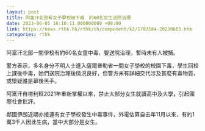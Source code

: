 ```yaml
---
layout: post
title: 阿富汗北部有女子學校被下毒　約60名女生送院治理
date: 2023-06-05 16:10:11.000000000 +08:00
link: https://news.rthk.hk/rthk/ch/component/k2/1703584-20230605.htm
categories: rthk
---
```


阿富汗北部一間學校有約60名女童中毒，要送院治理，暫時未有人被捕。

警方表示，多名身分不明人士進入薩爾普勒省一間女子學校的校園下毒，學生回校上課後中毒，她們送院治理後情況良好，但警方未有詳細交代涉及甚麼有毒物質，或懷疑誰是幕後黑手。

阿富汗自塔利班2021年重新掌權以來，禁止大部分女生就讀高中及大學，引起國際社會批評。

鄰國伊朗近期亦接連有女子學校發生中毒事件，外電估算自去年11月以來，有約1萬3千人因此生病，當中大部分是女生。
